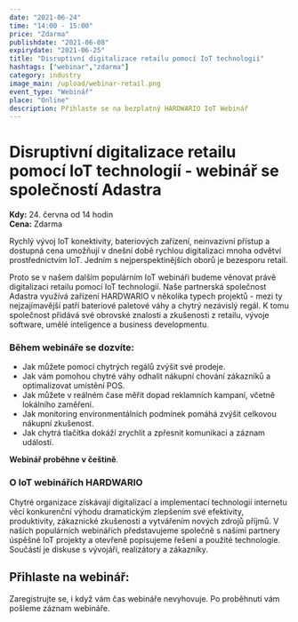 ```yaml
---
date: "2021-06-24"
time: "14:00 - 15:00"
price: "Zdarma"
publishdate: "2021-06-08"
expirydate: "2021-06-25"
title: "Disruptivní digitalizace retailu pomocí IoT technologií"
hashtags: ["webinar","zdarma"]
category: industry
image_main: /upload/webinar-retail.png
event_type: "Webinář"
place: "Online"
description: Přihlaste se na bezplatný HARDWARIO IoT Webinář
---
```


<div class = "row">
<div class = "col pr-30">

 <h1 class="font-weight-black font-36 font-md-46 pb-20 pb-md-30 font-md-lnh48">Disruptivní digitalizace retailu pomocí IoT technologií - webinář se společností Adastra</h1>

<p>
<strong>Kdy:</strong> 24. června od 14 hodin<br/>
<strong>Cena:</strong> Zdarma</p>

<p>Rychlý vývoj IoT konektivity, bateriových zařízení, neinvazivní přístup a dostupná cena umožňují v dnešní době rychlou digitalizaci mnoha odvětví prostřednictvím IoT. Jedním s nejperspektinějších oborů je bezesporu retail.</p>

<p>Proto se v našem dalším populárním IoT webináři budeme věnovat právě digitalizaci retailu pomocí IoT technologií. Naše partnerská společnost Adastra využívá zařízení HARDWARIO v několika typech projektů - mezi ty nejzajímavější patří bateriové paletové váhy a chytrý nezávislý regál. K tomu společnost přidává své obrovské znalosti a zkušenosti z retailu, vývoje software, umělé inteligence a business developmentu.</p> 

<h3 class="font-weight-black font-22 font-md-28 pb-10 font-md-lnh32">Během webináře se dozvíte:</h3>
<ul>
    <li class = "mb-0 pb-0">Jak můžete pomocí chytrých regálů zvýšit své prodeje.</li>
    <li class = "mb-0 pb-0">Jak vám pomohou chytré váhy odhalit nákupní chování zákazníků a optimalizovat umístění POS.</li> 
    <li class = "mb-0 pb-0">Jak můžete v reálném čase měřit dopad reklamních kampaní, včetně lokálního zaměření.</li> 
    <li class = "mb-0 pb-0">Jak monitoring environmentálních podmínek pomáhá zvýšit celkovou nákupní zkušenost.</li>  
    <li class = "mb-0 pb-0">Jak chytrá tlačítka dokáží zrychlit a zpřesnit komunikaci a záznam událostí.</li> 
</ul>

<p><strong>Webinář proběhne v češtině</strong>.</p>

<h3 class="font-weight-black font-22 font-md-28 pb-10 font-md-lnh32">O IoT webinářích HARDWARIO</h3>
<p>Chytré organizace získávají digitalizací a implementací technologií internetu věcí konkurenční výhodu dramatickým zlepšením své efektivity, produktivity, zákaznické zkušenosti a vytvářením nových zdrojů příjmů. V našich populárních webinářích představujeme společně s našimi partnery úspěšné IoT projekty a otevřeně popisujeme řešení a použité technologie. Součástí je diskuse s vývojáři, realizátory a zákazníky.</p>

</div>
<div class = "col-12 col-md-5">
<div class = "px-10 py-20 mb-20 shadow">
<h2 class = "font-weight-black font-24 font-md-24 mb-20">Přihlaste na webinář:</h2>
<script charset="utf-8" type="text/javascript" src="//js.hsforms.net/forms/shell.js"></script>
<script>
jQuery(window).scroll(function() {
if (!jQuery('.hbspt-form').length) {
hbspt.forms.create({
    portalId: "5453210",
    formId: "84d26bd8-594a-4246-b1cc-4ae4b8fab7f6"
});
}
});
</script>
<p class = "font-14 font-lnh16">Zaregistrujte se, i když vám čas webináře nevyhovuje. Po proběhnutí vám pošleme záznam webináře.</p>
</div>
</div>
</div>
